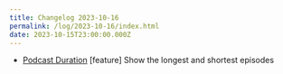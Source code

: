 ```yaml
---
title: Changelog 2023-10-16
permalink: /log/2023-10-16/index.html
date: 2023-10-15T23:00:00.000Z
---
```


- [Podcast Duration](https://podduration.rknight.me/) [feature] Show the longest and shortest episodes